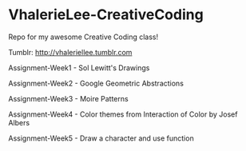 # VhalerieLee-CreativeCoding
Repo for my awesome Creative Coding class!

Tumblr: http://vhaleriellee.tumblr.com

Assignment-Week1 - Sol Lewitt's Drawings

Assignment-Week2 - Google Geometric Abstractions

Assignment-Week3 - Moire Patterns

Assignment-Week4 - Color themes from Interaction of Color by Josef Albers

Assignment-Week5 - Draw a character and use function
